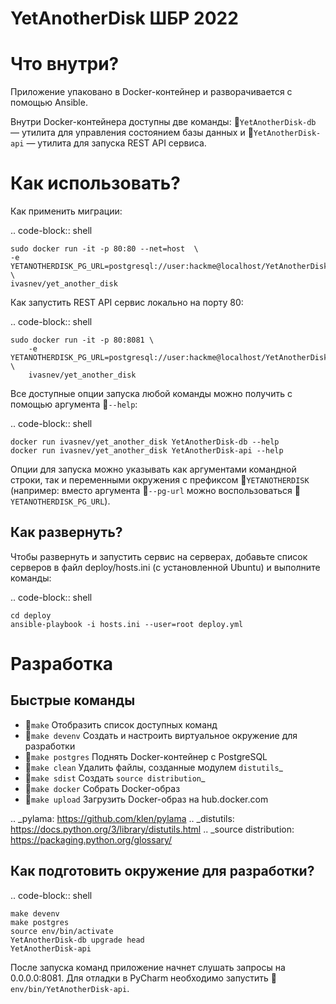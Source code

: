 # YetAnotherDisk ШБР 2022

Что внутри?
===========
Приложение упаковано в Docker-контейнер и разворачивается с помощью Ansible.

Внутри Docker-контейнера доступны две команды: :shell:`YetAnotherDisk-db` — утилита
для управления состоянием базы данных и :shell:`YetAnotherDisk-api` — утилита для 
запуска REST API сервиса.

Как использовать?
=================
Как применить миграции:

.. code-block:: shell

    sudo docker run -it -p 80:80 --net=host  \
    -e YETANOTHERDISK_PG_URL=postgresql://user:hackme@localhost/YetAnotherDisk \
    ivasnev/yet_another_disk

Как запустить REST API сервис локально на порту 80:

.. code-block:: shell

    sudo docker run -it -p 80:8081 \
        -e YETANOTHERDISK_PG_URL=postgresql://user:hackme@localhost/YetAnotherDisk \
        ivasnev/yet_another_disk

Все доступные опции запуска любой команды можно получить с помощью
аргумента :shell:`--help`:

.. code-block:: shell

    docker run ivasnev/yet_another_disk YetAnotherDisk-db --help
    docker run ivasnev/yet_another_disk YetAnotherDisk-api --help

Опции для запуска можно указывать как аргументами командной строки, так и
переменными окружения с префиксом :shell:`YETANOTHERDISK` (например: вместо аргумента
:shell:`--pg-url` можно воспользоваться :shell:`YETANOTHERDISK_PG_URL`).

Как развернуть?
---------------
Чтобы развернуть и запустить сервис на серверах, добавьте список серверов в файл
deploy/hosts.ini (с установленной Ubuntu) и выполните команды:

.. code-block:: shell

    cd deploy
    ansible-playbook -i hosts.ini --user=root deploy.yml

Разработка
==========

Быстрые команды
---------------
* :shell:`make` Отобразить список доступных команд
* :shell:`make devenv` Создать и настроить виртуальное окружение для разработки
* :shell:`make postgres` Поднять Docker-контейнер с PostgreSQL
* :shell:`make clean` Удалить файлы, созданные модулем `distutils`_
* :shell:`make sdist` Создать `source distribution`_
* :shell:`make docker` Собрать Docker-образ
* :shell:`make upload` Загрузить Docker-образ на hub.docker.com

.. _pylama: https://github.com/klen/pylama
.. _distutils: https://docs.python.org/3/library/distutils.html
.. _source distribution: https://packaging.python.org/glossary/

Как подготовить окружение для разработки?
-----------------------------------------
.. code-block:: shell

    make devenv
    make postgres
    source env/bin/activate
    YetAnotherDisk-db upgrade head
    YetAnotherDisk-api

После запуска команд приложение начнет слушать запросы на 0.0.0.0:8081.
Для отладки в PyCharm необходимо запустить :shell:`env/bin/YetAnotherDisk-api`.




